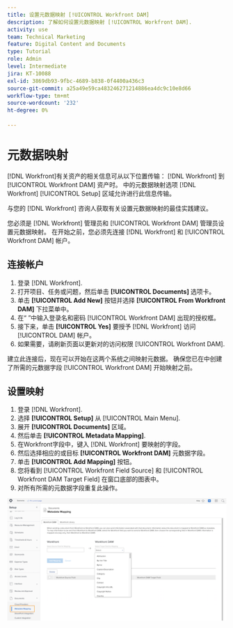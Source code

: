 ```yaml
---
title: 设置元数据映射 [!UICONTROL Workfront DAM]
description: 了解如何设置元数据映射 [!UICONTROL Workfront DAM].
activity: use
team: Technical Marketing
feature: Digital Content and Documents
type: Tutorial
role: Admin
level: Intermediate
jira: KT-10088
exl-id: 3869db93-9fbc-4689-b838-0f4400a436c3
source-git-commit: a25a49e59ca483246271214886ea4dc9c10e8d66
workflow-type: tm+mt
source-wordcount: '232'
ht-degree: 0%

---
```


# 元数据映射

[!DNL Workfront]有关资产的相关信息可从以下位置传输： [!DNL Workfront] 到 [!UICONTROL Workfront DAM] 资产时。 中的元数据映射选项 [!DNL Workfront] [!UICONTROL Setup] 区域允许进行此信息传输。

与您的 [!DNL Workfront] 咨询人获取有关设置元数据映射的最佳实践建议。

您必须是 [!DNL Workfront] 管理员和 [!UICONTROL Workfront DAM] 管理员设置元数据映射。 在开始之前，您必须先连接 [!DNL Workfront] 和 [!UICONTROL Workfront DAM] 帐户。

## 连接帐户

1. 登录 [!DNL Workfront].
1. 打开项目、任务或问题，然后单击 **[!UICONTROL Documents]** 选项卡。
1. 单击 **[!UICONTROL Add New]** 按钮并选择 **[!UICONTROL From Workfront DAM]** 下拉菜单中。
1. 在“ ”中输入登录名和密码 [!UICONTROL Workfront DAM] 出现的授权框。
1. 接下来，单击 **[!UICONTROL Yes]** 要授予 [!DNL Workfront] 访问 [!UICONTROL DAM] 帐户。
1. 如果需要，请刷新页面以更新对的访问权限 [!UICONTROL Workfront DAM].

建立此连接后，现在可以开始在这两个系统之间映射元数据。 确保您已在中创建了所需的元数据字段 [!UICONTROL Workfront DAM] 开始映射之前。

## 设置映射

1. 登录 [!DNL Workfront].
1. 选择 **[!UICONTROL Setup]** 从 [!UICONTROL Main Menu].
1. 展开 **[!UICONTROL Documents]** 区域。
1. 然后单击 **[!UICONTROL Metadata Mapping]**.
1. 在Workfront字段中，键入 [!DNL Workfront] 要映射的字段。
1. 然后选择相应的或目标 **[!UICONTROL Workfront DAM]** 元数据字段。
1. 单击 **[!UICONTROL Add Mapping]** 按钮。
1. 您将看到 [!UICONTROL Workfront Field Source] 和 [!UICONTROL Workfront DAM Target Field] 在窗口底部的图表中。
1. 对所有所需的元数据字段重复此操作。

![屏幕截图 [!UICONTROL Metadata Mapping] screen in [!DNL Workfront]](assets/01-metadata-mapping.png)
